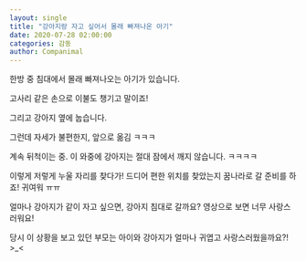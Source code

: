 ```yaml
---
layout: single
title: "강아지랑 자고 싶어서 몰래 빠져나온 아기"
date: 2020-07-28 02:00:00
categories: 감동
author: Companimal
---
```


한방 중 침대에서 몰래 빠져나오는 아기가 있습니다.

고사리 같은 손으로 이불도 챙기고 말이죠!

그리고 강아지 옆에 눕습니다.

그런데 자세가 불편한지, 앞으로 옮김 ㅋㅋㅋ

계속 뒤척이는 중. 이 와중에 강아지는 절대 잠에서 깨지 않습니다. ㅋㅋㅋㅋ

이렇게 저렇게 누울 자리를 찾다가! 드디어 편한 위치를 찾았는지 꿈나라로 갈 준비를 하죠! 귀여워 ㅠㅠ

얼마나 강아지가 같이 자고 싶으면, 강아지 침대로 갈까요? 영상으로 보면 너무 사랑스러워요!

당시 이 상황을 보고 있던 부모는 아이와 강아지가 얼마나 귀엽고 사랑스러웠을까요?! &gt;\_&lt;
